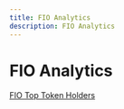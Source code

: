 ```yaml
---
title: FIO Analytics
description: FIO Analytics
---
```


# FIO Analytics

[FIO Top Token Holders]({{site.baseurl}}/docs/chain/analytics-token-holders)
